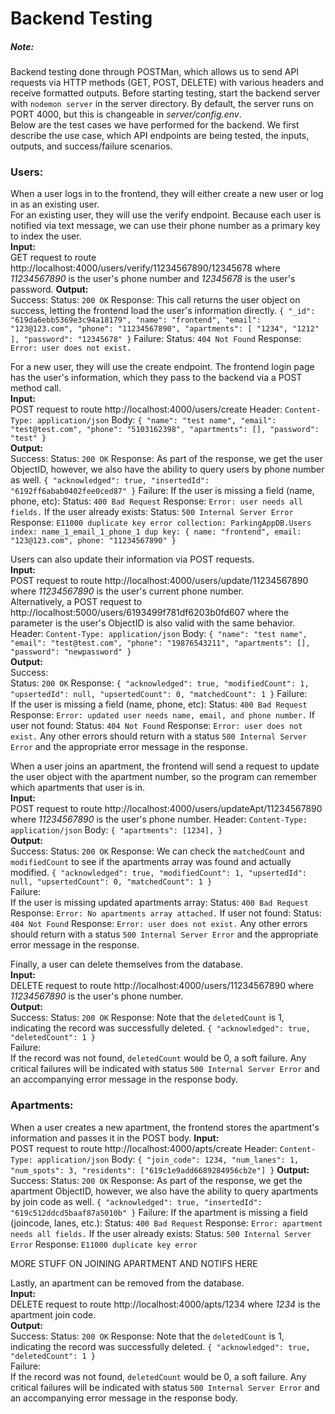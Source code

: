 # Backend Testing
##### Note: 
Backend testing done through POSTMan, which allows us to send API requests via HTTP methods (GET, POST, DELETE) with various headers and receive formatted outputs. Before starting testing, start the backend server with `nodemon server` in the server directory. By default, the server runs on PORT 4000, but this is changeable in *server/config.env*.  
Below are the test cases we have performed for the backend. We first describe the use case, which API endpoints are being tested, the inputs, outputs, and success/failure scenarios.  

### Users:

When a user logs in to the frontend, they will either create a new user or log in as an existing user.  
For an existing user, they will use the verify endpoint. Because each user is notified via text message, we can use their phone number as a primary key to index the user.  
**Input:**  
GET request to route http://localhost:4000/users/verify/11234567890/12345678
where *11234567890* is the user's phone number and *12345678* is the user's password.
**Output:**  
Success:
Status: `200 OK`
Response:
This call returns the user object on success, letting the frontend load the user's information directly.
`{
    "_id": "619da6ebb5369e3c94a18179",
    "name": "frontend",
    "email": "123@123.com",
    "phone": "11234567890",
    "apartments": [
        "1234",
        "1212"
    ],
    "password": "12345678"
}`
Failure:
Status: `404 Not Found`
Response:
`Error: user does not exist.`

For a new user, they will use the create endpoint. The frontend login page has the user's information, which they pass to the backend via a POST method call.  
**Input:**  
POST request to route http://localhost:4000/users/create
Header:
`Content-Type: application/json`
Body:
`{
        "name": "test name",
        "email": "test@test.com",
    "phone": "5103162398",
    "apartments": [],
    "password": "test"
}`    
**Output:**  
Success:
Status: `200 OK`
Response: 
As part of the response, we get the user ObjectID, however, we also have the ability to query users by phone number as well.
`{
    "acknowledged": true,
    "insertedId": "6192ff6abab0402fee0ced87"
}`
Failure:
If the user is missing a field (name, phone, etc):
Status: `400 Bad Request`
Response:
`Error: user needs all fields.`
If the user already exists:
Status: `500 Internal Server Error`
Response:
`E11000 duplicate key error collection: ParkingAppDB.Users index: name_1_email_1_phone_1 dup key: { name: "frontend", email: "123@123.com", phone: "11234567890" }`
  
Users can also update their information via POST requests.  
**Input:**  
POST request to route http://localhost:4000/users/update/11234567890 where *11234567890* is the user's current phone number.  
Alternatively, a POST request to http://localhost:5000/users/6193499f781df6203b0fd607 where the parameter is the user's ObjectID is also valid with the same behavior.
Header:
`Content-Type: application/json`
Body:
`{
        "name": "test name",
        "email": "test@test.com",
    "phone": "19876543211",
    "apartments": [],
    "password": "newpassword"
}`  
**Output:**  
Success:  
Status: `200 OK`
Response: 
`{
    "acknowledged": true,
    "modifiedCount": 1,
    "upsertedId": null,
    "upsertedCount": 0,
    "matchedCount": 1
}`
Failure:  
If the user is missing a field (name, phone, etc):
Status: `400 Bad Request`
Response:
`Error: updated user needs name, email, and phone number.`
If user not found:
Status: `404 Not Found`
Response:
`Error: user does not exist.`
Any other errors should return with a status `500 Internal Server Error` and the appropriate error message in the response.


When a user joins an apartment, the frontend will send a request to update the user object with the apartment number, so the program can remember which apartments that user is in.  
**Input:**  
POST request to route http://localhost:4000/users/updateApt/11234567890 where *11234567890* is the user's phone number.
Header:
`Content-Type: application/json`
Body:
`{
    "apartments": [1234],
}`    
**Output:**  
Success:
Status: `200 OK`
Response:
We can check the `matchedCount` and `modifiedCount` to see if the apartments array was found and actually modified.
`{
    "acknowledged": true,
    "modifiedCount": 1,
    "upsertedId": null,
    "upsertedCount": 0,
    "matchedCount": 1
}`  
Failure:  
If the user is missing updated apartments array:
Status: `400 Bad Request`
Response:
`Error: No apartments array attached.`
If user not found:
Status: `404 Not Found`
Response:
`Error: user does not exist.`
Any other errors should return with a status `500 Internal Server Error` and the appropriate error message in the response.  
  
  
Finally, a user can delete themselves from the database.  
**Input:**  
DELETE request to route http://localhost:4000/users/11234567890 where *11234567890* is the user's phone number.  
**Output:**  
Success:
Status: `200 OK`
Response:
Note that the `deletedCount` is 1, indicating the record was successfully deleted.
`{
    "acknowledged": true,
    "deletedCount": 1
}`  
Failure:  
If the record was not found, `deletedCount` would be 0, a soft failure. Any critical failures will be indicated with status `500 Internal Server Error` and an accompanying error message in the response body.

### Apartments:

When a user creates a new apartment, the frontend stores the apartment's information and passes it in the POST body.
**Input:**  
POST request to route http://localhost:4000/apts/create
Header:
`Content-Type: application/json`
Body:
`{
"join_code": 1234,
"num_lanes": 1,
"num_spots": 3,
"residents": ["619c1e9add6689284956cb2e"]
}`
**Output:**  
Success:
Status: `200 OK`
Response: 
As part of the response, we get the apartment ObjectID, however, we also have the ability to query apartments by join code as well.
`{
    "acknowledged": true,
    "insertedId": "619c512ddcd5baaf87a5010b"
}`
Failure:
If the apartment is missing a field (joincode, lanes, etc.):
Status: `400 Bad Request`
Response:
`Error: apartment needs all fields.`
If the user already exists:
Status: `500 Internal Server Error`
Response:
`E11000 duplicate key error`

MORE STUFF ON JOINING APARTMENT AND NOTIFS HERE
 
Lastly, an apartment can be removed from the database.  
**Input:**  
DELETE request to route http://localhost:4000/apts/1234 where *1234* is the apartment join code.  
**Output:**  
Success:
Status: `200 OK`
Response:
Note that the `deletedCount` is 1, indicating the record was successfully deleted.
`{
    "acknowledged": true,
    "deletedCount": 1
}`  
Failure:  
If the record was not found, `deletedCount` would be 0, a soft failure. Any critical failures will be indicated with status `500 Internal Server Error` and an accompanying error message in the response body.
